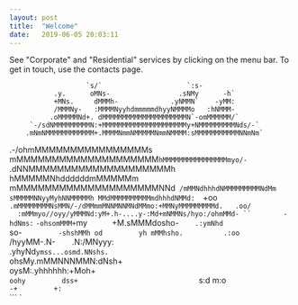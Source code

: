 ```yaml
---
layout: post
title:  "Welcome"
date:   2019-06-05 20:03:11
---
```

See "Corporate" and "Residential" services by clicking on the menu bar.
To get in touch, use the contacts page.


                                                                           
                                                                           
                                                                           
                       `s/`                     `:s-                       
               .y.      oMNs-                 .sNMy      -h`               
               +MNs.     dMMMh-             .yNMMN`    -yMM:               
               /MMMNy-   :MMMMNyyhdmmmmmdhyyNMMMMo   :hNMMM-               
              .oMMMMMNd+. dMMMMMMMMMMMMMMMMMMMMMN`-omMMMMMM/`              
         `-/sdNMMMMMMMMMN:+MMMMMMMMMMMMMMMMMMMMMy+NMMMMMMMMMNds/-`         
        .mNmNMMMMMMMMMMMM+.MMMMNmmNMMMMMNmmNMMMM:sMMMMMMMMMMMNNmNm`        
   .-/ohmMMMMMMMMMMMMMMMMs mMMMMMMMMMMMMMMMMMMMM`hMMMMMMMMMMMMMMMMmyo/-`   
 .dNNMMMMMMMMMMMMMMMMMMMMh hMMMMMNhddddddmMMMMMm mMMMMMMMMMMMMMMMMMMMMNNd` 
  /mMMNdhhhdNMMMMMMMMMNdMm sMMMMMNNyyMyhNNMMMMMh MMdMMMMMMMMMMmdhhhdNMMd:  
   `+oo`   .mMMMMMMMMNsMMN/-/dMMmmMNNMNNMNdMMmo:+MMNyMMMMMMMMMd.   .oo/`   
       `  :mMMmyo//oyy/yMMMNd:yM+.h-....y-:Md+mNMMNs/hyo:/ohmMMd- ``       
       -hdNms:`    `-ohsomMMM+`my `     ` +M.sMMMdosho-`    .:ymNhd`       
        so-`          -shshMMh od         yh mMMhsho.          .:oo        
                       `/hyyMM-.N- `   ` .N:/MNyyy:                        
                         .yhyNd`ymss...osmd.NNshs.                         
                          `ohsMy.mMMNNNMMN:dNsh+`                          
                           `oysM:.yhhhhhh:+Moh+                            
                            `oohy         dss+                             
                             `s:d         m:o                              
                              `-+         +:`                              
                              ```         ` 
